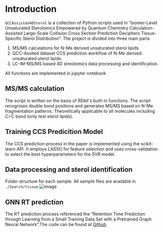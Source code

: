 # Introduction
 `QCCAssisted4DSterol` is a collection of Python scripts used in “Isomer-Level Unsaturated Sterolomics Empowered by Quantum Chemistry Calculation-Assisted Large-Scale Collision Cross Section Prediction Deciphers Tissue-Specific Sterol Distribution”.
 The project is divided into three main parts
1. MS/MS calculations for N-Me derived unsaturated sterol lipids
2. QCC-Assited dataset CCS prediction workflow of N-Me derived unsaturated sterol lipids.
3. LC-IM-MS/MS based 4D streolomics data processing and identification.

All functions are implemented in jupyter notebook
## MS/MS calculation
The script is written on the basis of RDkit's built-in functions. The script  recognises double bond positions and generates MS/MS based on N-Me fragmentation patterns. Theoretically applicable to all molecules including C=C bond  (only test sterol lipids).
## Training CCS Predicition Model
The CCS prediction process in the paper is implemented using the scikit-learn API. It employs LASSO for feature selection and uses cross-validation to select the best hyperparameters for the SVR model.
## Data processing and sterol identification
Folder structure for each sample. All sample files are available in `./Search/tissue`
![image](https://github.com/user-attachments/assets/16e9d8b2-0f82-4096-a42b-b7f88223e5fc)
## GNN RT prediction
The RT prediction process referenced the ”Retention Time Prediction through Learning from a Small Training Data Set with a Pretrained Graph Neural Network“.The code can be found at [Github](https://github.com/seokhokang/retention_time_gnn/)



